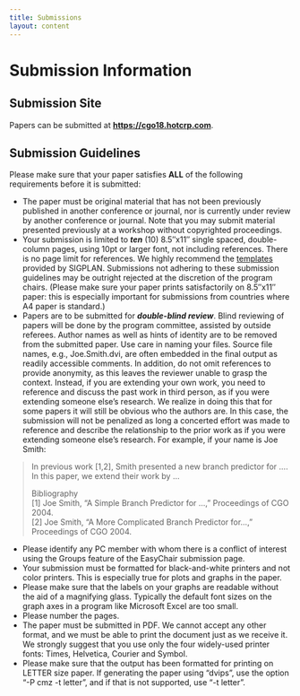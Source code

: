 ```yaml
---
title: Submissions
layout: content
---
```


# Submission Information

## Submission Site

<p class="lead">
Papers can be submitted at <b><a href="https://cgo18.hotcrp.com">https://cgo18.hotcrp.com</a></b>.
</p>

## Submission Guidelines

Please make sure that your paper satisfies **ALL** of the following requirements before it is submitted:

* The paper must be original material that has not been previously published in another conference or journal, nor is currently under review by another conference or journal. Note that you may submit material presented previously at a workshop without copyrighted proceedings.
* Your submission is limited to ***ten*** (10) 8.5″x11″ single spaced, double-column pages, using 10pt or larger font, not including references. There is no page limit for references. We highly recommend the [templates](http://www.sigplan.org/authorInformation.htm) provided by SIGPLAN. Submissions not adhering to these submission guidelines may be outright rejected at the discretion of the program chairs. (Please make sure your paper prints satisfactorily on 8.5″x11″ paper: this is especially important for submissions from countries where A4 paper is standard.)
* Papers are to be submitted for ***double-blind review***. Blind reviewing of papers will be done by the program committee, assisted by outside referees. Author names as well as hints of identity are to be removed from the submitted paper. Use care in naming your files. Source file names, e.g., Joe.Smith.dvi, are often embedded in the final output as readily accessible comments. In addition, do not omit references to provide anonymity, as this leaves the reviewer unable to grasp the context. Instead, if you are extending your own work, you need to reference and discuss the past work in third person, as if you were extending someone else’s research. We realize in doing this that for some papers it will still be obvious who the authors are. In this case, the submission will not be penalized as long a concerted effort was made to reference and describe the relationship to the prior work as if you were extending someone else’s research. For example, if your name is Joe Smith:

> In previous work [1,2], Smith presented a new branch predictor for …. In this paper, we extend their work by …
> 
> Bibliography<br/>
> [1] Joe Smith, “A Simple Branch Predictor for …,” Proceedings of CGO 2004.<br/>
> [2] Joe Smith, “A More Complicated Branch Predictor for…,” Proceedings of CGO 2004.

* Please identify any PC member with whom there is a conflict of interest using the Groups feature of the EasyChair submission page.
* Your submission must be formatted for black-and-white printers and not color printers. This is especially true for plots and graphs in the paper.
* Please make sure that the labels on your graphs are readable without the aid of a magnifying glass. Typically the default font sizes on the graph axes in a program like Microsoft Excel are too small.
* Please number the pages.
* The paper must be submitted in PDF. We cannot accept any other format, and we must be able to print the document just as we receive it. We strongly suggest that you use only the four widely-used printer fonts: Times, Helvetica, Courier and Symbol.
* Please make sure that the output has been formatted for printing on LETTER size paper. If generating the paper using “dvips”, use the option “-P cmz -t letter”, and if that is not supported, use “-t letter”.
